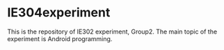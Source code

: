 # IE304experiment
This is the repository of IE302 experiment, Group2. The main topic of the experiment is Android programming.
